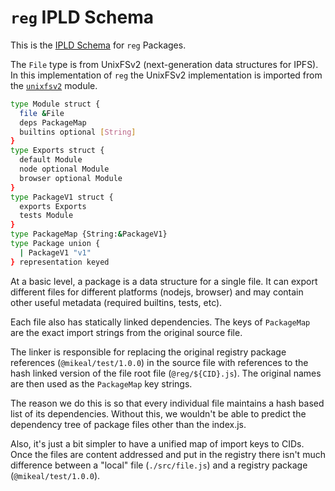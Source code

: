 # `reg` IPLD Schema

This is the [IPLD Schema](https://specs.ipld.io) for `reg` Packages.

The `File` type is from UnixFSv2 (next-generation
data structures for IPFS). In this implementation
of `reg` the UnixFSv2 implementation is imported from the
[`unixfsv2`](https://github.com/ipld/js-unixfsv2) module.

```sh
type Module struct {
  file &File
  deps PackageMap
  builtins optional [String]
}
type Exports struct {
  default Module
  node optional Module
  browser optional Module
}
type PackageV1 struct {
  exports Exports
  tests Module
}
type PackageMap {String:&PackageV1}
type Package union {
  | PackageV1 "v1"
} representation keyed
```

At a basic level, a package is a data structure for
a single file. It can export different files for
different platforms (nodejs, browser) and may contain
other useful metadata (required builtins, tests, etc).

Each file also has statically linked dependencies.
The keys of `PackageMap` are the exact import strings
from the original source file.

The linker is responsible for replacing the original
registry package references (`@mikeal/test/1.0.0`)
in the source file with references to the hash linked
version of the file root file (`@reg/${CID}.js`).
The original names are then used as the `PackageMap` key
strings.

The reason we do this is so that every individual file maintains
a hash based list of its dependencies. Without this, we
wouldn't be able to predict the dependency tree of
package files other than the index.js.

Also, it's just a bit simpler to have a unified map of import keys
to CIDs. Once the files are content addressed and put in the registry
there isn't much difference between a "local" file (`./src/file.js`)
and a registry package (`@mikeal/test/1.0.0`).
